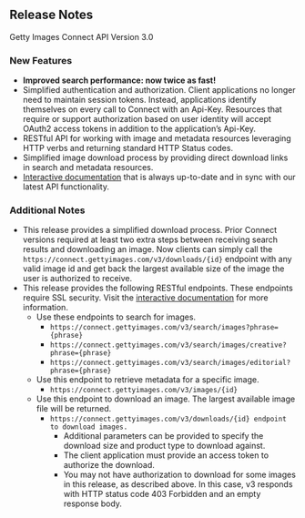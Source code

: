 ## Release Notes

Getty Images Connect API Version 3.0

### New Features

- __Improved search performance: now twice as fast!__
- Simplified authentication and authorization. Client applications no longer need to maintain session tokens. Instead, applications identify themselves on every call to Connect with an Api-Key. Resources that require or support authorization based on user identity will accept OAuth2 access tokens in addition to the application’s Api-Key.
- RESTful API for working with image and metadata resources leveraging HTTP verbs and returning standard HTTP Status codes.
- Simplified image download process by providing direct download links in search and metadata resources.
- [Interactive documentation](https://connect.gettyimages.com/swagger/ui/index.html) that is always up-to-date and in sync with our latest API functionality.

### Additional Notes

- This release provides a simplified download process. Prior Connect versions required at least two extra steps between receiving search results and downloading an image. Now clients can simply call the `https://connect.gettyimages.com/v3/downloads/{id}` endpoint with any valid image id and get back the largest available size of the image the user is authorized to receive.
- This release provides the following RESTful endpoints. These endpoints require SSL security. Visit the [interactive documentation](https://connect.gettyimages.com/swagger/ui/index.html) for more information.
	- Use these endpoints to search for images.
	    - `https://connect.gettyimages.com/v3/search/images?phrase={phrase}`
	    - `https://connect.gettyimages.com/v3/search/images/creative?phrase={phrase}`
	    - `https://connect.gettyimages.com/v3/search/images/editorial?phrase={phrase}`
    - Use this endpoint to retrieve metadata for a specific image.
    	- `https://connect.gettyimages.com/v3/images/{id}`
	- Use this endpoint to download an image. The largest available image file will be returned.
	    - `https://connect.gettyimages.com/v3/downloads/{id} endpoint to download images.`
        	- Additional parameters can be provided to specify the download size and product type to download against.
        	- The client application must provide an access token to authorize the download.
        	- You may not have authorization to download for some images in this release, as described above. In this case, v3 responds with HTTP status code 403 Forbidden and an empty response body.
